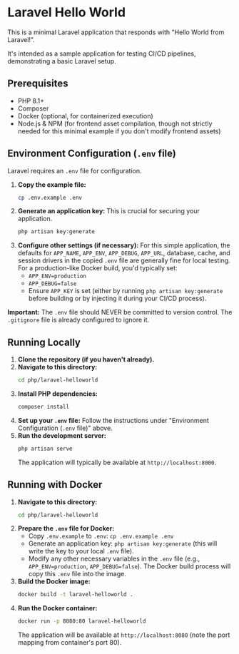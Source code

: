 # Laravel Hello World

This is a minimal Laravel application that responds with "Hello World from Laravel!".

It's intended as a sample application for testing CI/CD pipelines, demonstrating a basic Laravel setup.

## Prerequisites

*   PHP 8.1+
*   Composer
*   Docker (optional, for containerized execution)
*   Node.js & NPM (for frontend asset compilation, though not strictly needed for this minimal example if you don't modify frontend assets)

## Environment Configuration (`.env` file)

Laravel requires an `.env` file for configuration.

1.  **Copy the example file:**
    ```bash
    cp .env.example .env
    ```
2.  **Generate an application key:** This is crucial for securing your application.
    ```bash
    php artisan key:generate
    ```
3.  **Configure other settings (if necessary):** For this simple application, the defaults for `APP_NAME`, `APP_ENV`, `APP_DEBUG`, `APP_URL`, database, cache, and session drivers in the copied `.env` file are generally fine for local testing. For a production-like Docker build, you'd typically set:
    *   `APP_ENV=production`
    *   `APP_DEBUG=false`
    *   Ensure `APP_KEY` is set (either by running `php artisan key:generate` before building or by injecting it during your CI/CD process).

**Important:** The `.env` file should NEVER be committed to version control. The `.gitignore` file is already configured to ignore it.

## Running Locally

1.  **Clone the repository (if you haven't already).**
2.  **Navigate to this directory:**
    ```bash
    cd php/laravel-helloworld
    ```
3.  **Install PHP dependencies:**
    ```bash
    composer install
    ```
4.  **Set up your `.env` file:** Follow the instructions under "Environment Configuration (`.env` file)" above.
5.  **Run the development server:**
    ```bash
    php artisan serve
    ```
    The application will typically be available at `http://localhost:8000`.

## Running with Docker

1.  **Navigate to this directory:**
    ```bash
    cd php/laravel-helloworld
    ```
2.  **Prepare the `.env` file for Docker:**
    *   Copy `.env.example` to `.env`: `cp .env.example .env`
    *   Generate an application key: `php artisan key:generate` (this will write the key to your local `.env` file).
    *   Modify any other necessary variables in the `.env` file (e.g., `APP_ENV=production`, `APP_DEBUG=false`). The Docker build process will copy this `.env` file into the image.
3.  **Build the Docker image:**
    ```bash
    docker build -t laravel-helloworld .
    ```
4.  **Run the Docker container:**
    ```bash
    docker run -p 8080:80 laravel-helloworld
    ```
    The application will be available at `http://localhost:8080` (note the port mapping from container's port 80).
